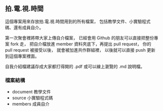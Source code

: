 ## 拍.電.視.時間

這個專案用來存放拍.電.視.時間用到的所有檔案，
包括教學文件、小實驗程式碼、還有成員自介。

第一次聚會裡將帶大家上傳自介檔案，
已經會用 Github 的朋友可以直接把整份專案 fork 走，
把自介檔放進 member 資料夾底下，再提出 pull request，
你的 pull request 被接受以後，
就會被加進共作群組裡，
以後就可以直接 push 更新到這個專案裡面。

自我介紹檔建議存成大家都打得開的 .pdf 或可以線上瀏覽的 .md 說明檔。


### 檔案結構

- document 教學文件
- source 小實驗程式碼
- members 成員自介
